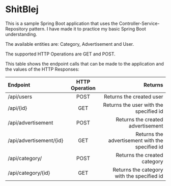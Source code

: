 # ShitBlej

This is a sample Spring Boot application that uses the Controller-Service-Repository pattern. I have made it to practice my basic Spring Boot understanding.

The available entities are: Category, Advertisement and User.

The supported HTTP Operations are GET and POST.

This table shows the endpoint calls that can be made to the application and the values of the HTTP Responses:

| Endpoint      | HTTP Operation | Returns       |
| :---          |     :----:     |          ---: |
| /api/users        | POST          | Returns the created user   |
| /api/{id}     | GET           | Returns the user with the specified id      |
| /api/advertisement | POST | Returns the created advertisement |
| /api/advertisement/{id} | GET | Returns the advertisement with the specified id |
| /api/category/ | POST | Returns the created category|
| /api/category/{id} | GET | Returns the category with the specified id |
